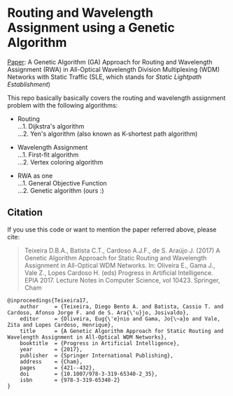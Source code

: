 # Routing and Wavelength Assignment using a Genetic Algorithm
[Paper](https://link.springer.com/chapter/10.1007%2F978-3-319-65340-2_35): 
A Genetic Algorithm (GA) Approach for Routing and Wavelength Assignment (RWA) in
All-Optical Wavelength Division Multiplexing (WDM) Networks with Static Traffic
(SLE, which stands for _Static Lightpath Establishment_)

This repo basically basically covers the routing and wavelength assignment
problem with the following algorithms:

* Routing  
...1. Dijkstra's algorithm  
...2. Yen's algorithm (also known as K-shortest path algorithm)  

* Wavelength Assignment  
...1. First-fit algorithm  
...2. Vertex coloring algorithm  

* RWA as one  
...1. General Objective Function  
...2. Genetic algorithm (ours :)  

## Citation

If you use this code or want to mention the paper referred above, please cite: 

>Teixeira D.B.A., Batista C.T., Cardoso A.J.F., de S. Araújo J. (2017) A Genetic Algorithm Approach for Static Routing and Wavelength Assignment in All-Optical WDM Networks. In: Oliveira E., Gama J., Vale Z., Lopes Cardoso H. (eds) Progress in Artificial Intelligence. EPIA 2017. Lecture Notes in Computer Science, vol 10423. Springer, Cham

```
@inproceedings{Teixeira17,
	author     = {Teixeira, Diego Bento A. and Batista, Cassio T. and Cardoso, Afonso Jorge F. and de S. Ara{\'u}jo, Josivaldo},
	editor     = {Oliveira, Eug{\'e}nio and Gama, Jo{\~a}o and Vale, Zita and Lopes Cardoso, Henrique},
	title      = {A Genetic Algorithm Approach for Static Routing and Wavelength Assignment in All-Optical WDM Networks},
	booktitle  = {Progress in Artificial Intelligence},
	year       = {2017},
	publisher  = {Springer International Publishing},
	address    = {Cham},
	pages      = {421--432},
	doi        = {10.1007/978-3-319-65340-2_35},
	isbn       = {978-3-319-65340-2}
}
```
